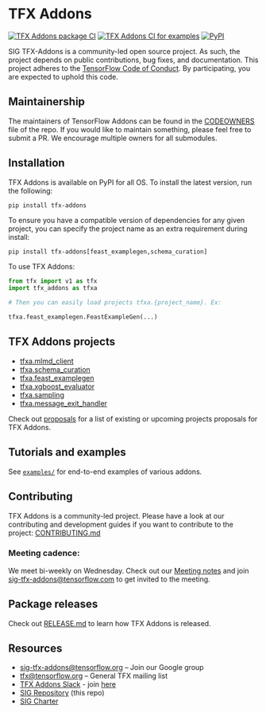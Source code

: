# TFX Addons

[![TFX Addons package CI](https://github.com/tensorflow/tfx-addons/actions/workflows/ci.yml/badge.svg)](https://github.com/tensorflow/tfx-addons/actions/workflows/ci.yml)
[![TFX Addons CI for examples](https://github.com/tensorflow/tfx-addons/actions/workflows/ci_examples.yml/badge.svg)](https://github.com/tensorflow/tfx-addons/actions/workflows/ci_examples.yml)
[![PyPI](https://badge.fury.io/py/tfx-addons.svg)](https://badge.fury.io/py/tfx-addons)


SIG TFX-Addons is a community-led open source project. As such, the project depends on public contributions, bug fixes, and documentation. This project adheres to the [TensorFlow Code of Conduct](https://github.com/tensorflow/tensorflow/blob/master/CODE_OF_CONDUCT.md). By participating, you are expected to uphold this code.

## Maintainership

The maintainers of TensorFlow Addons can be found in the [CODEOWNERS](https://github.com/tensorflow/tfx-addons/blob/main/CODEOWNERS) file of the repo. If you would
like to maintain something, please feel free to submit a PR. We encourage multiple 
owners for all submodules.


## Installation

TFX Addons is available on PyPI for all OS. To install the latest version, 
run the following:

```
pip install tfx-addons
```

To ensure you have a compatible version of dependencies for any given project, 
you can specify the project name  as an extra requirement during install:

```
pip install tfx-addons[feast_examplegen,schema_curation]
``` 

To use TFX Addons:

```python
from tfx import v1 as tfx
import tfx_addons as tfxa

# Then you can easily load projects tfxa.{project_name}. Ex:

tfxa.feast_examplegen.FeastExampleGen(...)

```


## TFX Addons projects

* [tfxa.mlmd_client](https://github.com/tensorflow/tfx-addons/tree/main/tfx_addons/mlmd_client) 
* [tfxa.schema_curation](https://github.com/tensorflow/tfx-addons/tree/main/tfx_addons/schema_curation) 
* [tfxa.feast_examplegen](https://github.com/tensorflow/tfx-addons/tree/main/tfx_addons/feast_examplegen) 
* [tfxa.xgboost_evaluator](https://github.com/tensorflow/tfx-addons/tree/main/tfx_addons/xgboost_evaluator)
* [tfxa.sampling](https://github.com/tensorflow/tfx-addons/tree/main/tfx_addons/sampling)
* [tfxa.message_exit_handler](https://github.com/tensorflow/tfx-addons/tree/main/tfx_addons/message_exit_handler) 


Check out [proposals](https://github.com/tensorflow/tfx-addons/tree/main/proposals) for a list of existing or upcoming projects proposals for TFX Addons.


## Tutorials and examples
See [`examples/`](examples/)
for end-to-end examples of various addons.

## Contributing

TFX Addons is a community-led project. Please have a look at our contributing and development guides if you want to contribute to the project: [CONTRIBUTING.md](https://github.com/tensorflow/tfx-addons/blob/main/CONTRIBUTING.md)

### Meeting cadence:

We meet bi-weekly on Wednesday. Check out our [Meeting notes](https://docs.google.com/document/d/1T0uZPoZhwNStuKkeCNsfE-kfc-PINISKIitYxkTK3Gw/edit?resourcekey=0-N9vT9Tn171wYplyYn4IPjQ) and join [sig-tfx-addons@tensorflow.com](https://groups.google.com/a/tensorflow.org/g/sig-tfx-addons) to get invited to the meeting.

## Package releases

Check out [RELEASE.md](https://github.com/tensorflow/tfx-addons/blob/main/RELEASE.md) to learn how TFX Addons is released.

## Resources

- [sig-tfx-addons@tensorflow.org](https://groups.google.com/a/tensorflow.org/g/sig-tfx-addons) – Join our Google group
- [tfx@tensorflow.org](https://groups.google.com/a/tensorflow.org/g/tfx) – General TFX mailing list
- [TFX Addons Slack](https://tfxaddons.slack.com) -  join [here](https://join.slack.com/t/tfxaddons/shared_invite/zt-tu1981lj-npIhRSHF8gl9G0ldUovbcw)
- [SIG Repository](http://github.com/tensorflow/tfx-addons) (this repo)
- [SIG Charter](https://github.com/tensorflow/community/blob/master/sigs/tfx-addons/CHARTER.md)

